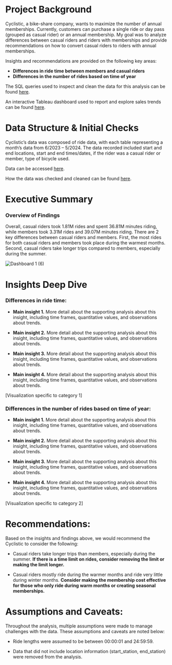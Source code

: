 # Project Background
Cyclistic, a bike-share company, wants to maximize the number of annual memberships. Currently, customers can purchase a single ride or day pass (grouped as casual rider) or an annual membership. My goal was to analyze differences between casual riders and riders with memberships and provide recommendations on how to convert casual riders to riders with annual memberships. 

Insights and recommendations are provided on the following key areas:

- **Differences in ride time between members and casual riders** 
- **Differences in the number of rides based on time of year** 

The SQL queries used to inspect and clean the data for this analysis can be found [here](https://github.com/EAHoskins/Divvy-Google-Certificate-Capstone/tree/main/SQL_queries ).

An interactive Tableau dashboard used to report and explore sales trends can be found [here](https://public.tableau.com/views/Divvy_17236726399830/Dashboard1?:language=en-US&:sid=&:redirect=auth&:display_count=n&:origin=viz_share_link ).



# Data Structure & Initial Checks

Cyclistic’s data was composed of ride data, with each table representing a month’s data from 6/2023 – 5/2024. The data recorded included start and end locations, start and end times/dates, if the rider was a casual rider or member, type of bicycle used. 

Data can be accessed [here](https://divvy-tripdata.s3.amazonaws.com/index.html ).

How the data was checked and cleaned can be found [here](https://github.com/EAHoskins/Divvy-Google-Certificate-Capstone/blob/main/Data_summary). 



# Executive Summary

### Overview of Findings

Overall, casual riders took 1.81M rides and spent 36.81M minutes riding, while members took 3.31M rides and 39.07M minutes riding. There are 2 key differences between casual riders and members. First, the most rides for both casual riders and members took place during the warmest months. Second, casual riders take longer trips compared to members, especially during the summer. 

![Dashboard 1 (6)](https://github.com/user-attachments/assets/5709c05f-80cb-4ca1-8ac4-187bfd65d694)



# Insights Deep Dive
### Differences in ride time:

* **Main insight 1.** More detail about the supporting analysis about this insight, including time frames, quantitative values, and observations about trends.
  
* **Main insight 2.** More detail about the supporting analysis about this insight, including time frames, quantitative values, and observations about trends.
  
* **Main insight 3.** More detail about the supporting analysis about this insight, including time frames, quantitative values, and observations about trends.
  
* **Main insight 4.** More detail about the supporting analysis about this insight, including time frames, quantitative values, and observations about trends.

[Visualization specific to category 1]


### Differences in the number of rides based on time of year:

* **Main insight 1.** More detail about the supporting analysis about this insight, including time frames, quantitative values, and observations about trends.
  
* **Main insight 2.** More detail about the supporting analysis about this insight, including time frames, quantitative values, and observations about trends.
  
* **Main insight 3.** More detail about the supporting analysis about this insight, including time frames, quantitative values, and observations about trends.
  
* **Main insight 4.** More detail about the supporting analysis about this insight, including time frames, quantitative values, and observations about trends.

[Visualization specific to category 2]




# Recommendations:

Based on the insights and findings above, we would recommend the Cyclistic to consider the following: 

* Casual riders take longer trips than members, especially during the summer. **If there is a time limit on rides, consider removing the limit or making the limit longer.**
  
* Casual riders mostly ride during the warmer months and ride very little during winter months. **Consider making the membership cost effective for those who only ride during warm months or creating seasonal memberships.**
  


# Assumptions and Caveats:

Throughout the analysis, multiple assumptions were made to manage challenges with the data. These assumptions and caveats are noted below:

* Ride lengths were assumed to be between 00:00:01 and 24:59:59. 
  
* Data that did not include location information (start_station, end_station) were removed from the analysis. 
